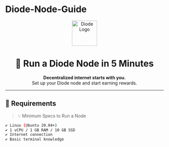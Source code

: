 # Diode-Node-Guide
<p align="center">
  <img src="https://diode.io/img/diode-logo.svg" height="80" alt="Diode Logo" />
</p>

<h1 align="center">🚀 Run a Diode Node in 5 Minutes</h1>

<p align="center">
  <b>Decentralized internet starts with you.</b><br>
  Set up your Diode node and start earning rewards.
</p>

---

## 🧰 Requirements

> 💡 Minimum Specs to Run a Node

```bash
✔️ Linux (Ubuntu 20.04+)
✔️ 1 vCPU / 1 GB RAM / 10 GB SSD
✔️ Internet connection
✔️ Basic terminal knowledge
